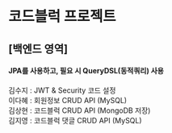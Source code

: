 # 코드블럭 프로젝트

## [백엔드 영역]
#### JPA를 사용하고, 필요 시 QueryDSL(동적쿼리) 사용
김수지  :  JWT & Security 코드 설정 <br>
이다혜  :  회원정보 CRUD API (MySQL) <br>
김상현  :  코드블럭 CRUD API (MongoDB 저장) <br>
김지영  :  코드블럭 댓글 CRUD API (MySQL) <br>
